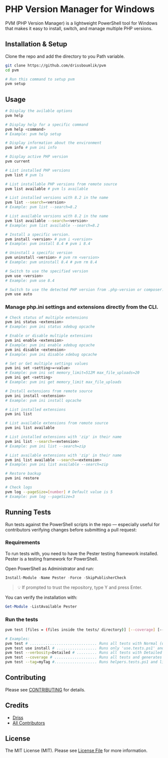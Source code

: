 # PHP Version Manager for Windows

PVM (PHP Version Manager) is a lightweight PowerShell tool for Windows that makes it easy to install, switch, and manage multiple PHP versions.

## Installation & Setup

Clone the repo and add the directory to you Path variable.

```sh
git clone https://github.com/drissboumlik/pvm
cd pvm

# Run this command to setup pvm
pvm setup
```

## Usage


```sh
# Display the avilable options
pvm help

# Display help for a specific command
pvm help <command>
# Example: pvm help setup

# Display information about the environment
pvm info # pvm ini info

# Display active PHP version
pvm current

# List installed PHP versions
pvm list # pvm ls

# List installable PHP versions from remote source
pvm list available # pvm ls available

# List installed versions with 8.2 in the name
pvm list --search=<version>
# Example: pvm list --search=8.2

# List available versions with 8.2 in the name
pvm list available --search=<version>
# Example: pvm list available --search=8.2

# Install a specific version.
pvm install <version> # pvm i <version>
# Example: pvm install 8.4 # pvm i 8.4

# Uninstall a specific version
pvm uninstall <version> # pvm rm <version>
# Example: pvm uninstall 8.4 # pvm rm 8.4

# Switch to use the specified version
pvm use <version>
# Example: pvm use 8.4

# Switch to use the detected PHP version from .php-version or composer.json in your current project/directory
pvm use auto
```

### Manage php.ini settings and extensions directly from the CLI.

```sh
# Check status of multiple extensions
pvm ini status <extension>
# Example: pvm ini status xdebug opcache

# Enable or disable multiple extensions
pvm ini enable <extension>
# Example: pvm ini enable xdebug opcache
pvm ini disable <extension>
# Example: pvm ini disable xdebug opcache

# Set or Get multiple settings values
pvm ini set <setting>=<value>
# Example: pvm ini set memory_limit=512M max_file_uploads=20
pvm ini get <setting>
# Example: pvm ini get memory_limit max_file_uploads

# Install extensions from remote source
pvm ini install <extension>
# Example: pvm ini install opcache

# List installed extensions
pvm ini list

# List available extensions from remote source
pvm ini list available

# List installed extensions with 'zip' in their name
pvm ini list --search=<extension>
# Example: pvm ini list --search=zip

# List available extensions with 'zip' in their name
pvm ini list available --search=<extension>
# Example: pvm ini list available --search=zip

# Restore backup
pvm ini restore

# Check logs
pvm log --pageSize=[number] # Default value is 5
# Example: pvm log --pageSize=3
```

## Running Tests
Run tests against the PowerShell scripts in the repo — especially useful for contributors verifying changes before submitting a pull request:

### Requirements

To run tests with, you need to have the Pester testing framework installed. Pester is a testing framework for PowerShell.

Open PowerShell as Administrator and run:

```powershell
Install-Module -Name Pester -Force -SkipPublisherCheck
```
> 💡 If prompted to trust the repository, type Y and press Enter.

You can verify the installation with:
```powershell
Get-Module -ListAvailable Pester
```

### Run the tests

```sh
pvm test [files = (files inside the tests/ directory)] [--coverage] [--verbosity=(None|Normal|Detailed|Diagnostic)] [--tag=yourTag]

# Examples:
pvm test # .............................. Runs all tests with Normal (default) verbosity.
pvm test use install # .................. Runs only 'use.tests.ps1' and 'install.tests.ps1' files with Normal verbosity.
pvm test --verbosity=Detailed # ......... Runs all tests with Detailed verbosity.
pvm test --coverage # ................... Runs all tests and generates coverage report
pvm test --tag=myTag #................... Runs helpers.tests.ps1 and list.tests.ps1 with Diagnostic verbosity and only runs tests with tag "myTag".
```

## Contributing

Please see [CONTRIBUTING](CONTRIBUTING.md) for details.

## Credits

- [Driss](https://github.com/drissboumlik)
- [All Contributors](https://github.com/drissboumlik/pvm/contributors)

## License

The MIT License (MIT). Please see [License File](LICENSE) for more information.